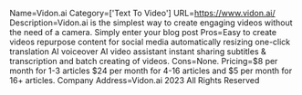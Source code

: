 Name=Vidon.ai
Category=['Text To Video']
URL=https://www.vidon.ai/
Description=Vidon.ai is the simplest way to create engaging videos without the need of a camera. Simply enter your blog post
Pros=Easy to create videos repurpose content for social media automatically resizing one-click translation AI voiceover AI video assistant instant sharing subtitles & transcription and batch creating of videos.
Cons=None.
Pricing=$8 per month for 1-3 articles $24 per month for 4-16 articles and $5 per month for 16+ articles.
Company Address=Vidon.ai 2023 All Rights Reserved
